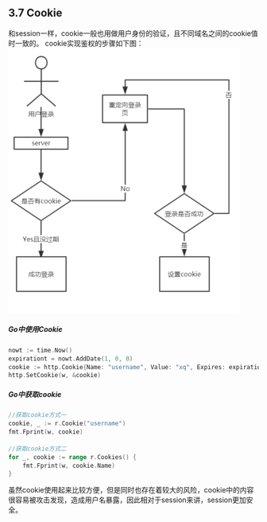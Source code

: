 ## 3.7 Cookie
和session一样，cookie一般也用做用户身份的验证，且不同域名之间的cookie值时一致的。
cookie实现鉴权的步骤如下图：
![](../img/1562200471350-ab0079a9-4904-444e-8ce5-4367c5a946b7.png?x-oss-process=image/resize,w_464#align=left&display=inline&height=533&originHeight=533&originWidth=464&status=done&width=464)
##### Go中使用Cookie

```go
nowt := time.Now()
expirationt = nowt.AddDate(1, 0, 0)
cookie := http.Cookie{Name: "username", Value: "xq", Expires: expirationt}
http.SetCookie(w, &cookie)
```

##### Go中获取cookie

```go
//获取cookie方式一
cookie, _ := r.Cookie("username")
fmt.Fprint(w, cookie)

//获取cookie方式二
for _, cookie := range r.Cookies() {
	fmt.Fprint(w, cookie.Name)
}
```

虽然cookie使用起来比较方便，但是同时也存在着较大的风险，cookie中的内容很容易被攻击发现，造成用户名暴露，因此相对于session来讲，session更加安全。
